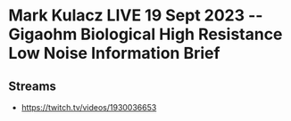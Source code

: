 # Mark Kulacz LIVE 19 Sept 2023 -- Gigaohm Biological High Resistance Low Noise Information Brief

## Streams
- https://twitch.tv/videos/1930036653

